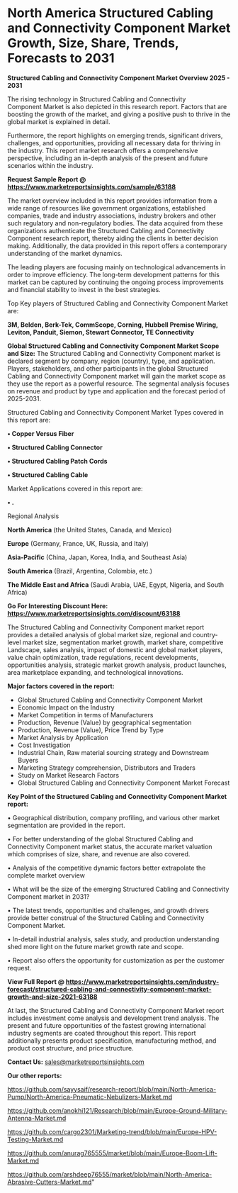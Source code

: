 # North America Structured Cabling and Connectivity Component Market Growth, Size, Share, Trends, Forecasts to 2031

<Strong> Structured Cabling and Connectivity Component Market Overview 2025 - 2031</strong>

The rising technology in Structured Cabling and Connectivity Component Market is also depicted in this research report. Factors that are boosting the growth of the market, and giving a positive push to thrive in the global market is explained in detail.

Furthermore, the report highlights on emerging trends, significant drivers, challenges, and opportunities, providing all necessary data for thriving in the industry. This report market research offers a comprehensive perspective, including an in-depth analysis of the present and future scenarios within the industry.

<strong>Request Sample Report @ <a href=https://www.marketreportsinsights.com/sample/63188>https://www.marketreportsinsights.com/sample/63188</a></strong>

The market overview included in this report provides information from a wide range of resources like government organizations, established companies, trade and industry associations, industry brokers and other such regulatory and non-regulatory bodies. The data acquired from these organizations authenticate the Structured Cabling and Connectivity Component research report, thereby aiding the clients in better decision making. Additionally, the data provided in this report offers a contemporary understanding of the market dynamics.

The leading players are focusing mainly on technological advancements in order to improve efficiency. The long-term development patterns for this market can be captured by continuing the ongoing process improvements and financial stability to invest in the best strategies.

Top Key players of Structured Cabling and Connectivity Component Market are:

<strong>3M, Belden, Berk-Tek, CommScope, Corning, Hubbell Premise Wiring, Leviton, Panduit, Siemon, Stewart Connector, TE Connectivity</strong>

<strong><b>Global Structured Cabling and Connectivity Component Market Scope and Size:</b></strong>
The Structured Cabling and Connectivity Component market is declared segment by company, region (country), type, and application. Players, stakeholders, and other participants in the global Structured Cabling and Connectivity Component market will gain the market scope as they use the report as a powerful resource. The segmental analysis focuses on revenue and product by type and application and the forecast period of 2025-2031.

Structured Cabling and Connectivity Component Market Types covered in this report are:

<strong>• Copper Versus Fiber

• Structured Cabling Connector

• Structured Cabling Patch Cords

• Structured Cabling Cable</strong>

Market Applications covered in this report are:

<strong>• .</strong> 

Regional Analysis

<strong>North America</strong> (the United States, Canada, and Mexico)

<strong>Europe</strong> (Germany, France, UK, Russia, and Italy)

<strong>Asia-Pacific</strong> (China, Japan, Korea, India, and Southeast Asia)

<strong>South America</strong> (Brazil, Argentina, Colombia, etc.)

<strong>The Middle East and Africa</strong> (Saudi Arabia, UAE, Egypt, Nigeria, and South Africa)

<strong>Go For Interesting Discount Here: <a href=https://www.marketreportsinsights.com/discount/63188>https://www.marketreportsinsights.com/discount/63188</a></strong>

The Structured Cabling and Connectivity Component market report provides a detailed analysis of global market size, regional and country-level market size, segmentation market growth, market share, competitive Landscape, sales analysis, impact of domestic and global market players, value chain optimization, trade regulations, recent developments, opportunities analysis, strategic market growth analysis, product launches, area marketplace expanding, and technological innovations.

<strong><b>Major factors covered in the report:</b></strong>
<ul>
  <li>Global Structured Cabling and Connectivity Component Market </li>
  <li>Economic Impact on the Industry</li>
  <li>Market Competition in terms of Manufacturers</li>
  <li>Production, Revenue (Value) by geographical segmentation</li>
  <li>Production, Revenue (Value), Price Trend by Type</li>
  <li>Market Analysis by Application</li>
  <li>Cost Investigation</li>
  <li>Industrial Chain, Raw material sourcing strategy and Downstream Buyers</li>
  <li>Marketing Strategy comprehension, Distributors and Traders</li>
  <li>Study on Market Research Factors</li>
  <li>Global Structured Cabling and Connectivity Component Market Forecast</li>
</ul>

<strong><b>Key Point of the Structured Cabling and Connectivity Component Market report:</b></strong>

• Geographical distribution, company profiling, and various other market segmentation are provided in the report.

• For better understanding of the global Structured Cabling and Connectivity Component market status, the accurate market valuation which comprises of size, share, and revenue are also covered.

• Analysis of the competitive dynamic factors better extrapolate the complete market overview

• What will be the size of the emerging Structured Cabling and Connectivity Component market in 2031?

• The latest trends, opportunities and challenges, and growth drivers provide better construal of the Structured Cabling and Connectivity Component Market.

• In-detail industrial analysis, sales study, and production understanding shed more light on the future market growth rate and scope.

• Report also offers the opportunity for customization as per the customer request.

<strong><b>View Full Report @ <a href=https://www.marketreportsinsights.com/industry-forecast/structured-cabling-and-connectivity-component-market-growth-and-size-2021-63188>https://www.marketreportsinsights.com/industry-forecast/structured-cabling-and-connectivity-component-market-growth-and-size-2021-63188</a></b></strong>


At last, the Structured Cabling and Connectivity Component Market report includes investment come analysis and development trend analysis. The present and future opportunities of the fastest growing international industry segments are coated throughout this report. This report additionally presents product specification, manufacturing method, and product cost structure, and price structure.

<strong>Contact Us:</strong>
sales@marketreportsinsights.com

<strong>Our other reports:</strong>

<a href=https://github.com/sayysaif/research-report/blob/main/North-America-Pump/North-America-Pneumatic-Nebulizers-Market.md>https://github.com/sayysaif/research-report/blob/main/North-America-Pump/North-America-Pneumatic-Nebulizers-Market.md</a>

<a href=https://github.com/anokhi121/Research/blob/main/Europe-Ground-Military-Antenna-Market.md>https://github.com/anokhi121/Research/blob/main/Europe-Ground-Military-Antenna-Market.md</a>

<a href=https://github.com/cargo2301/Marketing-trend/blob/main/Europe-HPV-Testing-Market.md>https://github.com/cargo2301/Marketing-trend/blob/main/Europe-HPV-Testing-Market.md</a>

<a href=https://github.com/anurag765555/market/blob/main/Europe-Boom-Lift-Market.md>https://github.com/anurag765555/market/blob/main/Europe-Boom-Lift-Market.md</a>

<a href=https://github.com/arshdeep76555/market/blob/main/North-America-Abrasive-Cutters-Market.md>https://github.com/arshdeep76555/market/blob/main/North-America-Abrasive-Cutters-Market.md</a>"
